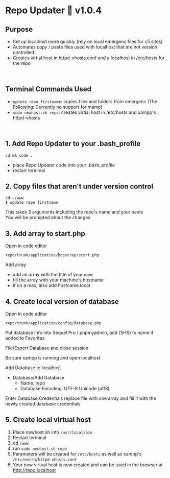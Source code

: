 # Repo Updater 🚀 v1.0.4

## Purpose
+ Set up localhost more quickly (rely on local emergenc files for c5 sites)
+ Automates copy / paste files used with localhost that are not version controlled
+ Creates virtial host in httpd-vhosts.conf and a localhost in /etc/hosts for the repo
<br >

## Terminal Commands Used
+ `update repo firstname`: copies files and folders from emergenc
(The Following: Currently no support for mamp)
+ `sudo newhost.sh repo`: creates virtial host in /etc/hosts and xampp's httpd-vhosts
<br >

## 1. Add Repo Updater to your .bash_profile
```
cd && code .
```
+ place Repo Updater code into your .bash_profile
+ restart terminal


## 2. Copy files that aren't under version control
```
cd ~/www
$ update repo firstname
```
This takes 3 arguments including the repo's name and your name 
<br >
You will be prompted about the changes


## 3. Add array to start.php
Open in code editor
```
repo/trunk/application/boostrap/start.php
```
Add array
+ add an array with the title of your `name`
+ fill the array with your machine's hostname
+ if on a mac, also add hostname.local


## 4. Create local version of database
Open in code editor
```
repo/trunk/application/config/database.php
```

Put database info into Sequel Pro / phpmyadmin, add (SHS) to name if added to Favorites

File/Export Database and close session

Be sure xampp is running and open localhost

Add Database to localhost
+ Database/Add Database
    - Name: repo
    - Database Encoding: UTF-8 Unicode (utf8)

Enter Database Credentials
replace file with one array and fill it with the newly created database credentials

## 5. Create local virtual host
1. Place newhost.sh into `/usr/local/bin`
2. Restart terminal
3. cd `/www`
4. run `sudo newhost.sh repo`
5. Parameters will be created for `/etc/hosts` as well as xampp's `/etc/extra/httpd-vhosts.conf`
6. Your new virtual host is now created and can be used in the browser at http://repo.localhost
